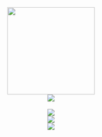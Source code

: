 <div align="center">
  <img src="https://typora-images-1309988842.cos.ap-beijing.myqcloud.com/img/favicon.png" width="200" height="auto"/><br/>
  <img src="https://readme-typing-svg.demolab.com?font=Zhi+Mang+Xing&size=40&pause=1000&color=000000&center=true&vCenter=true&lines=Baymax%E5%B0%8F%E6%8C%AF;Hello%20World"/><br/>
  <br/>
  <img src="https://skillicons.dev/icons?i=java,kotlin,python,c,cpp,html,css,javascript" /><br/>
  <img src="https://skillicons.dev/icons?i=spring,vue,nodejs,pytorch,maven,gradle,cmake,mysql,sqlite,linux" /><br/>
  <img src="https://skillicons.dev/icons?i=idea,pycharm,clion,webstorm,androidstudio,vscode,visualstudio,git,vim,md" /><br/>
</div>





